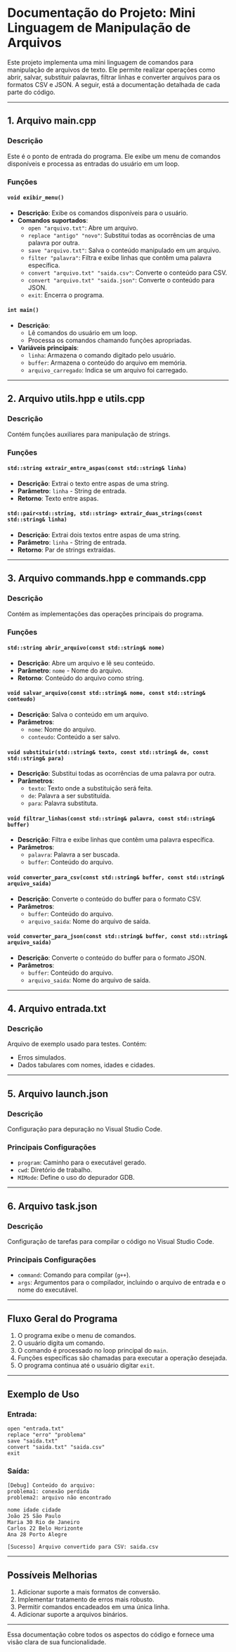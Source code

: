 # Documentação do Projeto: Mini Linguagem de Manipulação de Arquivos

Este projeto implementa uma mini linguagem de comandos para manipulação de arquivos de texto. Ele permite realizar operações como abrir, salvar, substituir palavras, filtrar linhas e converter arquivos para os formatos CSV e JSON. A seguir, está a documentação detalhada de cada parte do código.

---

## **1. Arquivo main.cpp**

### **Descrição**
Este é o ponto de entrada do programa. Ele exibe um menu de comandos disponíveis e processa as entradas do usuário em um loop.

### **Funções**

#### `void exibir_menu()`
- **Descrição**: Exibe os comandos disponíveis para o usuário.
- **Comandos suportados**:
  - `open "arquivo.txt"`: Abre um arquivo.
  - `replace "antigo" "novo"`: Substitui todas as ocorrências de uma palavra por outra.
  - `save "arquivo.txt"`: Salva o conteúdo manipulado em um arquivo.
  - `filter "palavra"`: Filtra e exibe linhas que contêm uma palavra específica.
  - `convert "arquivo.txt" "saida.csv"`: Converte o conteúdo para CSV.
  - `convert "arquivo.txt" "saida.json"`: Converte o conteúdo para JSON.
  - `exit`: Encerra o programa.

#### `int main()`
- **Descrição**: 
  - Lê comandos do usuário em um loop.
  - Processa os comandos chamando funções apropriadas.
- **Variáveis principais**:
  - `linha`: Armazena o comando digitado pelo usuário.
  - `buffer`: Armazena o conteúdo do arquivo em memória.
  - `arquivo_carregado`: Indica se um arquivo foi carregado.

---

## **2. Arquivo utils.hpp e utils.cpp**

### **Descrição**
Contém funções auxiliares para manipulação de strings.

### **Funções**

#### `std::string extrair_entre_aspas(const std::string& linha)`
- **Descrição**: Extrai o texto entre aspas de uma string.
- **Parâmetro**: `linha` - String de entrada.
- **Retorno**: Texto entre aspas.

#### `std::pair<std::string, std::string> extrair_duas_strings(const std::string& linha)`
- **Descrição**: Extrai dois textos entre aspas de uma string.
- **Parâmetro**: `linha` - String de entrada.
- **Retorno**: Par de strings extraídas.

---

## **3. Arquivo commands.hpp e commands.cpp**

### **Descrição**
Contém as implementações das operações principais do programa.

### **Funções**

#### `std::string abrir_arquivo(const std::string& nome)`
- **Descrição**: Abre um arquivo e lê seu conteúdo.
- **Parâmetro**: `nome` - Nome do arquivo.
- **Retorno**: Conteúdo do arquivo como string.

#### `void salvar_arquivo(const std::string& nome, const std::string& conteudo)`
- **Descrição**: Salva o conteúdo em um arquivo.
- **Parâmetros**:
  - `nome`: Nome do arquivo.
  - `conteudo`: Conteúdo a ser salvo.

#### `void substituir(std::string& texto, const std::string& de, const std::string& para)`
- **Descrição**: Substitui todas as ocorrências de uma palavra por outra.
- **Parâmetros**:
  - `texto`: Texto onde a substituição será feita.
  - `de`: Palavra a ser substituída.
  - `para`: Palavra substituta.

#### `void filtrar_linhas(const std::string& palavra, const std::string& buffer)`
- **Descrição**: Filtra e exibe linhas que contêm uma palavra específica.
- **Parâmetros**:
  - `palavra`: Palavra a ser buscada.
  - `buffer`: Conteúdo do arquivo.

#### `void converter_para_csv(const std::string& buffer, const std::string& arquivo_saida)`
- **Descrição**: Converte o conteúdo do buffer para o formato CSV.
- **Parâmetros**:
  - `buffer`: Conteúdo do arquivo.
  - `arquivo_saida`: Nome do arquivo de saída.

#### `void converter_para_json(const std::string& buffer, const std::string& arquivo_saida)`
- **Descrição**: Converte o conteúdo do buffer para o formato JSON.
- **Parâmetros**:
  - `buffer`: Conteúdo do arquivo.
  - `arquivo_saida`: Nome do arquivo de saída.

---

## **4. Arquivo entrada.txt**

### **Descrição**
Arquivo de exemplo usado para testes. Contém:
- Erros simulados.
- Dados tabulares com nomes, idades e cidades.

---

## **5. Arquivo launch.json**

### **Descrição**
Configuração para depuração no Visual Studio Code.

### **Principais Configurações**
- `program`: Caminho para o executável gerado.
- `cwd`: Diretório de trabalho.
- `MIMode`: Define o uso do depurador GDB.

---

## **6. Arquivo task.json**

### **Descrição**
Configuração de tarefas para compilar o código no Visual Studio Code.

### **Principais Configurações**
- `command`: Comando para compilar (`g++`).
- `args`: Argumentos para o compilador, incluindo o arquivo de entrada e o nome do executável.

---

## **Fluxo Geral do Programa**

1. O programa exibe o menu de comandos.
2. O usuário digita um comando.
3. O comando é processado no loop principal do `main`.
4. Funções específicas são chamadas para executar a operação desejada.
5. O programa continua até o usuário digitar `exit`.

---

## **Exemplo de Uso**

### Entrada:
```plaintext
open "entrada.txt"
replace "erro" "problema"
save "saida.txt"
convert "saida.txt" "saida.csv"
exit
```

### Saída:
```plaintext
[Debug] Conteúdo do arquivo:
problema1: conexão perdida
problema2: arquivo não encontrado

nome idade cidade
João 25 São Paulo
Maria 30 Rio de Janeiro
Carlos 22 Belo Horizonte
Ana 28 Porto Alegre

[Sucesso] Arquivo convertido para CSV: saida.csv
```

---

## **Possíveis Melhorias**
1. Adicionar suporte a mais formatos de conversão.
2. Implementar tratamento de erros mais robusto.
3. Permitir comandos encadeados em uma única linha.
4. Adicionar suporte a arquivos binários.

---

Essa documentação cobre todos os aspectos do código e fornece uma visão clara de sua funcionalidade.